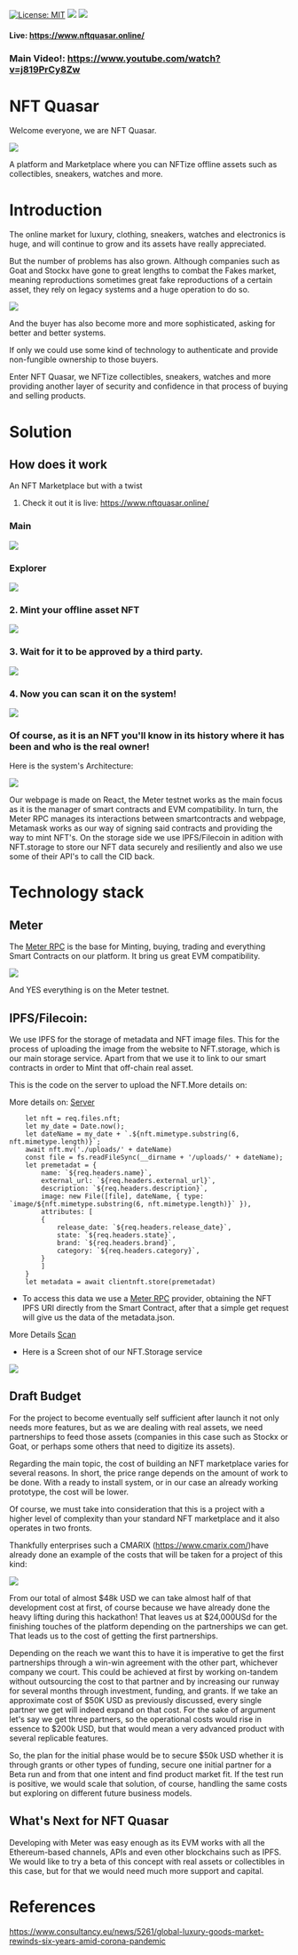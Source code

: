 [![License: MIT](https://img.shields.io/badge/License-MIT-yellow.svg)](https://opensource.org/licenses/MIT) [<img src="https://img.shields.io/badge/View-Website-blue">](https://www.nftquasar.online/) [<img src="https://img.shields.io/badge/View-Video-red">](https://www.youtube.com/watch?v=j819PrCy8Zw)

#### Live: https://www.nftquasar.online/
### Main Video!: https://www.youtube.com/watch?v=j819PrCy8Zw

# NFT Quasar

Welcome everyone, we are NFT Quasar.

<img src="./Images/logo.png">

A platform and Marketplace where you can NFTize offline assets such as collectibles, sneakers, watches and more.

# Introduction

The online market for luxury, clothing, sneakers, watches and electronics is huge, and will continue to grow and its assets have really appreciated.

But the number of problems has also grown. Although companies such as Goat and Stockx have gone to great lengths to combat the Fakes market, meaning reproductions sometimes great fake reproductions of a certain asset, they rely on legacy systems and a huge operation to do so.

<img src="https://www.consultancy.eu/illustrations/news/detail/2020-11-19-095145419-Personal-luxury-goods-market-by-generation-_-Personal-luxury-goods-market-by-channel.jpg"> 


And the buyer has also become more and more sophisticated, asking for better and better systems. 

If only we could use some kind of technology to authenticate and provide non-fungible ownership to those buyers.

Enter NFT Quasar, we NFTize collectibles, sneakers, watches and more providing another layer of security and confidence in that process of buying and selling products.

# Solution 

## How does it work

An NFT Marketplace but with a twist

1. Check it out it is live: https://www.nftquasar.online/

### Main

<img src="./Images/1.png">

### Explorer

<img src="./Images/2.png">

### 2. Mint your offline asset NFT

<img src="./Images/3.png">

### 3. Wait for it to be approved by a third party.

<img src="./Images/4.png">

### 4. Now you can scan it on the system!

<img src="./Images/5.png">

### Of course, as it is an NFT you'll know in its history where it has been and who is the real owner!

Here is the system's Architecture:

<img src="./Images/6.png">

Our webpage is made on React, the Meter testnet works as the main focus as it is the manager of smart contracts and EVM compatibility. In turn, the Meter RPC manages its interactions between smartcontracts and webpage, Metamask works as our way of signing said contracts and providing the way to mint NFT's. On the storage side we use IPFS/Filecoin in adition with NFT.storage to store our NFT data securely and resiliently and also we use some of their API's to call the CID back.

# Technology stack

## Meter

The [Meter RPC](https://rpctest.meter.io/) is the base for Minting, buying, trading and everything Smart Contracts on our platform. It bring us great EVM compatibility.

<img src="https://i.ibb.co/GV8mQSB/contract.png">

And YES everything is on the Meter testnet.

## IPFS/Filecoin:

We use IPFS for the storage of metadata and NFT image files.
This for the process of uploading the image from the website to NFT.storage, which is our main storage service. Apart from that we use it to link to our smart contracts in order to Mint that off-chain real asset.

This is the code on the server to upload the NFT.More details on:

More details on: [Server](./Server/serverv3.js)

        let nft = req.files.nft;
        let my_date = Date.now();
        let dateName = my_date + `.${nft.mimetype.substring(6, nft.mimetype.length)}`;
        await nft.mv('./uploads/' + dateName)
        const file = fs.readFileSync(__dirname + '/uploads/' + dateName);
        let premetadat = {
            name: `${req.headers.name}`,
            external_url: `${req.headers.external_url}`,
            description: `${req.headers.description}`,
            image: new File([file], dateName, { type: `image/${nft.mimetype.substring(6, nft.mimetype.length)}` }),
            attributes: [
            {
                release_date: `${req.headers.release_date}`,
                state: `${req.headers.state}`,
                brand: `${req.headers.brand}`,
                category: `${req.headers.category}`,
            }
            ]
        }
        let metadata = await clientnft.store(premetadat)

- To access this data we use a [Meter RPC](https://rpctest.meter.io/) provider, obtaining the NFT IPFS URI directly from the Smart Contract, after that a simple get request will give us the data of the metadata.json.

More Details [Scan](./WebPage/src/pages/scan.js)


- Here is a Screen shot of our NFT.Storage service

<img src="./Images/7.png">

## Draft Budget

For the project to become eventually self sufficient after launch it not only needs more features, but as we are dealing with real assets, we need partnerships to feed those assets (companies in this case such as Stockx or Goat, or perhaps some others that need to digitize its assets).

Regarding the main topic, the cost of building an NFT marketplace varies for several reasons. In short, the price range depends on the amount of work to be done. With a ready to install system, or in our case an already working prototype, the cost will be lower.

Of course, we must take into consideration that this is a project with a higher level of complexity than your standard NFT marketplace and it also operates in two fronts. 

Thankfully enterprises such a CMARIX (https://www.cmarix.com/)have already done an example of the costs that will be taken for a project of this kind:

<img src="https://i.ibb.co/0y8QPG6/budget.png">

From our total of almost $48k USD we can take almost half of that development cost at first, of course because we have already done the heavy lifting during this hackathon! That leaves us at $24,000USd for the finishing touches of the platform depending on the partnerships we can get. That leads us to the cost of getting the first partnerships.

Depending on the reach we want this to have it is imperative to get the first partnerships through a win-win agreement with the other part, whichever company we court. This could be achieved at first by working on-tandem without outsourcing the cost to that partner and by increasing our runway for several months through investment, funding, and grants. If we take an approximate cost of $50K USD as previously discussed, every single partner we get will indeed expand on that cost. For the sake of argument let's say we get three partners, so the operational costs would rise in essence to $200k USD, but that would mean a very advanced product with several replicable features. 

So, the plan for the initial phase would be to secure $50k USD whether it is through grants or other types of funding, secure one initial partner for a Beta run and from that one intent and find product market fit. If the test run is positive, we would scale that solution, of course, handling the same costs but exploring on different future business models.


## What's Next for NFT Quasar

Developing with Meter was easy enough as its EVM works with all the Ethereum-based channels, APIs and even other blockchains such as IPFS.
We would like to try a beta of this concept with real assets or collectibles in this case, but for that we would need much more support and capital. 

# References

https://www.consultancy.eu/news/5261/global-luxury-goods-market-rewinds-six-years-amid-corona-pandemic
